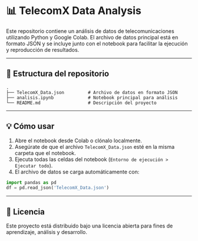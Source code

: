 # 📊 TelecomX Data Analysis

Este repositorio contiene un análisis de datos de telecomunicaciones utilizando Python y Google Colab. El archivo de datos principal está en formato JSON y se incluye junto con el notebook para facilitar la ejecución y reproducción de resultados.

---

## 📁 Estructura del repositorio

```
.
├── TelecomX_Data.json         # Archivo de datos en formato JSON
├── analisis.ipynb             # Notebook principal para análisis
└── README.md                  # Descripción del proyecto
```
---

## 💡 Cómo usar

1. Abre el notebook desde Colab o clónalo localmente.
2. Asegúrate de que el archivo `TelecomX_Data.json` esté en la misma carpeta que el notebook.
3. Ejecuta todas las celdas del notebook (`Entorno de ejecución > Ejecutar todo`).
4. El archivo de datos se carga automáticamente con:

```python
import pandas as pd
df = pd.read_json('TelecomX_Data.json')
```

---

## 📝 Licencia

Este proyecto está distribuido bajo una licencia abierta para fines de aprendizaje, análisis y desarrollo.
